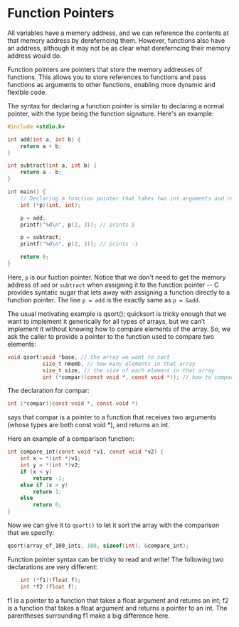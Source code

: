 
# Function Pointers #

All variables have a memory address, and we can reference the contents at that memory address by dereferncing them. However, functions also have an address, although it may not be as clear what dereferncing their memory address would do.

Function pointers are pointers that store the memory addresses of functions. This allows you to store references to functions and pass functions as arguments to other functions, enabling more dynamic and flexible code.

The syntax for declaring a function pointer is similar to declaring a normal pointer, with the type being the function signature. Here's an example:

```c
#include <stdio.h>

int add(int a, int b) {
    return a + b;
}

int subtract(int a, int b) {
    return a - b;
}

int main() {
    // Declaring a function pointer that takes two int arguments and returns an int
    int (*p)(int, int);

    p = add; 
    printf("%d\n", p(2, 3)); // prints 5

    p = subtract;
    printf("%d\n", p(2, 3)); // prints -1

    return 0;
}
```

Here, `p` is our fuction pointer. Notice that we don't need to get the memory address of `add` or `subtract` when assigning it to the function pointer -- C provides syntatic sugar that lets away with assigning a function directly to a function pointer. The line `p = add` is the exactly same as `p = &add`.

The usual motivating example is qsort(); 
quicksort is tricky enough that we want to implement it generically for all types of arrays, but we can’t implement it without knowing how to compare elements of the array. So, we ask the caller to provide a pointer to the function used to compare two elements:

```c
void qsort(void *base, // the array we want to sort
           size_t nmemb, // how many elements in that array
           size_t size, // the size of each element in that array
           int (*compar)(const void *, const void *)); // how to compare
```

The declaration for compar:

```c
int (*compar)(const void *, const void *)
```

says that compar is a pointer to a function that receives two arguments (whose
types are both const void *), and returns an int.

Here an example of a comparison function:

```c
int compare_int(const void *v1, const void *v2) {
    int x = *(int *)v1;
    int y = *(int *)v2;
    if (x < y)
        return -1;
    else if (x > y)
        return 1;
    else
        return 0;
}
```

Now we can give it to `qsort()` to let it sort the array with the comparison that we specify:

```c
qsort(array_of_100_ints, 100, sizeof(int), &compare_int);
```

Function pointer syntax can be tricky to read and write! The following two
declarations are very different:

```c
    int (*f1)(float f);
    int *f2 (float f);
```

f1 is a pointer to a function that takes a float argument and returns an int;
f2 is a function that takes a float argument and returns a pointer to an int.
The parentheses surrounding f1 make a big difference here.